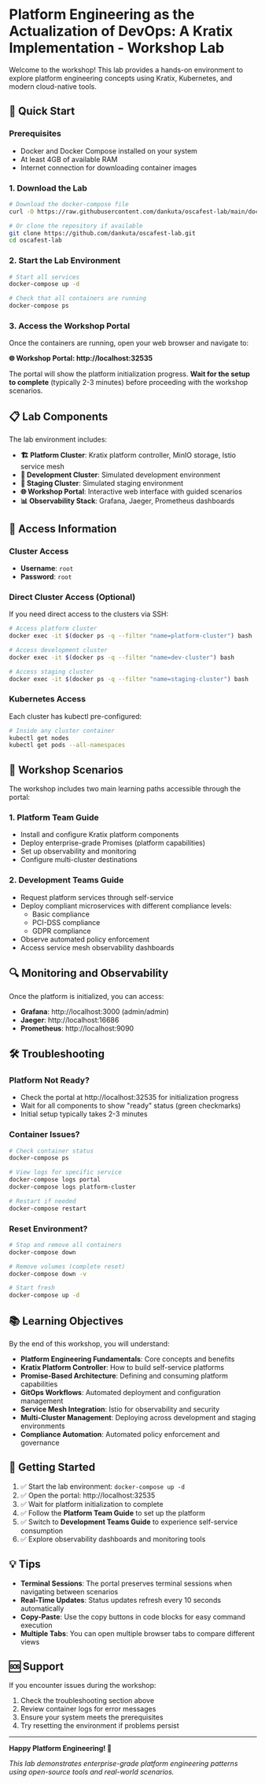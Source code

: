 # Platform Engineering as the Actualization of DevOps: A Kratix Implementation - Workshop Lab

Welcome to the workshop! This lab provides a hands-on environment to explore platform engineering concepts using Kratix, Kubernetes, and modern cloud-native tools.

## 🚀 Quick Start

### Prerequisites

- Docker and Docker Compose installed on your system
- At least 4GB of available RAM
- Internet connection for downloading container images

### 1. Download the Lab

```bash
# Download the docker-compose file
curl -O https://raw.githubusercontent.com/dankuta/oscafest-lab/main/docker-compose.yaml

# Or clone the repository if available
git clone https://github.com/dankuta/oscafest-lab.git
cd oscafest-lab
```

### 2. Start the Lab Environment

```bash
# Start all services
docker-compose up -d

# Check that all containers are running
docker-compose ps
```

### 3. Access the Workshop Portal

Once the containers are running, open your web browser and navigate to:

**🌐 Workshop Portal: http://localhost:32535**

The portal will show the platform initialization progress. **Wait for the setup to complete** (typically 2-3 minutes) before proceeding with the workshop scenarios.

## 📋 Lab Components

The lab environment includes:

- **🏗️ Platform Cluster**: Kratix platform controller, MinIO storage, Istio service mesh
- **🔧 Development Cluster**: Simulated development environment  
- **🚀 Staging Cluster**: Simulated staging environment
- **🌐 Workshop Portal**: Interactive web interface with guided scenarios
- **📊 Observability Stack**: Grafana, Jaeger, Prometheus dashboards

## 🔐 Access Information

### Cluster Access
- **Username**: `root`
- **Password**: `root`

### Direct Cluster Access (Optional)

If you need direct access to the clusters via SSH:

```bash
# Access platform cluster
docker exec -it $(docker ps -q --filter "name=platform-cluster") bash

# Access development cluster  
docker exec -it $(docker ps -q --filter "name=dev-cluster") bash

# Access staging cluster
docker exec -it $(docker ps -q --filter "name=staging-cluster") bash
```

### Kubernetes Access

Each cluster has kubectl pre-configured:

```bash
# Inside any cluster container
kubectl get nodes
kubectl get pods --all-namespaces
```

## 🎯 Workshop Scenarios

The workshop includes two main learning paths accessible through the portal:

### 1. Platform Team Guide
- Install and configure Kratix platform components
- Deploy enterprise-grade Promises (platform capabilities)
- Set up observability and monitoring
- Configure multi-cluster destinations

### 2. Development Teams Guide  
- Request platform services through self-service
- Deploy compliant microservices with different compliance levels:
  - Basic compliance
  - PCI-DSS compliance  
  - GDPR compliance
- Observe automated policy enforcement
- Access service mesh observability dashboards

## 🔍 Monitoring and Observability

Once the platform is initialized, you can access:

- **Grafana**: http://localhost:3000 (admin/admin)
- **Jaeger**: http://localhost:16686
- **Prometheus**: http://localhost:9090

## 🛠️ Troubleshooting

### Platform Not Ready?
- Check the portal at http://localhost:32535 for initialization progress
- Wait for all components to show "ready" status (green checkmarks)
- Initial setup typically takes 2-3 minutes

### Container Issues?
```bash
# Check container status
docker-compose ps

# View logs for specific service
docker-compose logs portal
docker-compose logs platform-cluster

# Restart if needed
docker-compose restart
```

### Reset Environment?
```bash
# Stop and remove all containers
docker-compose down

# Remove volumes (complete reset)
docker-compose down -v

# Start fresh
docker-compose up -d
```

## 📚 Learning Objectives

By the end of this workshop, you will understand:

- **Platform Engineering Fundamentals**: Core concepts and benefits
- **Kratix Platform Controller**: How to build self-service platforms
- **Promise-Based Architecture**: Defining and consuming platform capabilities
- **GitOps Workflows**: Automated deployment and configuration management
- **Service Mesh Integration**: Istio for observability and security
- **Multi-Cluster Management**: Deploying across development and staging environments
- **Compliance Automation**: Automated policy enforcement and governance

## 🏁 Getting Started

1. ✅ Start the lab environment: `docker-compose up -d`
2. ✅ Open the portal: http://localhost:32535
3. ✅ Wait for platform initialization to complete
4. ✅ Follow the **Platform Team Guide** to set up the platform
5. ✅ Switch to **Development Teams Guide** to experience self-service consumption
6. ✅ Explore observability dashboards and monitoring tools

## 💡 Tips

- **Terminal Sessions**: The portal preserves terminal sessions when navigating between scenarios
- **Real-Time Updates**: Status updates refresh every 10 seconds automatically
- **Copy-Paste**: Use the copy buttons in code blocks for easy command execution
- **Multiple Tabs**: You can open multiple browser tabs to compare different views

## 🆘 Support

If you encounter issues during the workshop:

1. Check the troubleshooting section above
2. Review container logs for error messages
3. Ensure your system meets the prerequisites
4. Try resetting the environment if problems persist

---

**Happy Platform Engineering! 🚀**

*This lab demonstrates enterprise-grade platform engineering patterns using open-source tools and real-world scenarios.*
